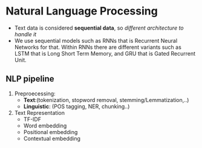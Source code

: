 # Natural Language Processing
- Text data is considered **sequential data**, so _different architecture to handle it_
- We use sequential models such as RNNs that is Recurrent Neural Networks for that. Within RNNs there are different variants such as LSTM that is Long Short Term Memory, and GRU that is Gated Recurrent Unit.

## NLP pipeline
1. Preproecessing:
     - **Text**:(tokenization, stopword removal, stemming/Lemmatization,..)
     - **Linguistic**: (POS tagging, NER, chunking..)
2. Text Representation
    - TF-IDF
    - Word embedding
    - Positional embedding
    - Contextual embedding 
   
